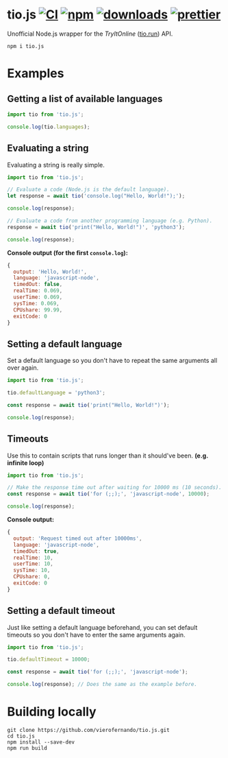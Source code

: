 # tio.js [![CI][ci-image]][ci-url] [![npm][npm-image]][npm-url] [![downloads][downloads-image]][downloads-url] [![prettier][prettier-image]][prettier-url]

[ci-image]: https://github.com/vierofernando/tio.js/actions/workflows/lint.yml/badge.svg?branch=master
[ci-url]: https://github.com/vierofernando/tio.js/actions/workflows/lint.yml
[prettier-image]: https://img.shields.io/badge/code_style-prettier-ff69b4.svg?style=flat-square
[prettier-url]: https://github.com/prettier/prettier
[npm-image]: https://img.shields.io/npm/v/tio.js.svg
[npm-url]: https://npmjs.org/package/tio.js
[downloads-image]: https://img.shields.io/npm/dm/tio.js.svg
[downloads-url]: https://npmjs.org/package/tio.js

Unofficial Node.js wrapper for the _TryItOnline_ ([tio.run](https://tio.run)) API.

```console
npm i tio.js
```

# Examples

## Getting a list of available languages

```js
import tio from 'tio.js';

console.log(tio.languages);
```

## Evaluating a string

Evaluating a string is really simple.

```js
import tio from 'tio.js';

// Evaluate a code (Node.js is the default language).
let response = await tio('console.log("Hello, World!");');

console.log(response);

// Evaluate a code from another programming language (e.g. Python).
response = await tio('print("Hello, World!")', 'python3');

console.log(response);
```

**Console output (for the first `console.log`):**

```js
{
  output: 'Hello, World!',
  language: 'javascript-node',
  timedOut: false,
  realTime: 0.069,
  userTime: 0.069,
  sysTime: 0.069,
  CPUshare: 99.99,
  exitCode: 0
}
```

## Setting a default language

Set a default language so you don't have to repeat the same arguments all over again.

```js
import tio from 'tio.js';

tio.defaultLanguage = 'python3';

const response = await tio('print("Hello, World!")');

console.log(response);
```

## Timeouts

Use this to contain scripts that runs longer than it should've been. **(e.g. infinite loop)**

```js
import tio from 'tio.js';

// Make the response time out after waiting for 10000 ms (10 seconds).
const response = await tio('for (;;);', 'javascript-node', 10000);

console.log(response);
```

**Console output:**

```js
{
  output: 'Request timed out after 10000ms',
  language: 'javascript-node',
  timedOut: true,
  realTime: 10,
  userTime: 10,
  sysTime: 10,
  CPUshare: 0,
  exitCode: 0
}
```

## Setting a default timeout

Just like setting a default language beforehand, you can set default timeouts so you don't have to enter the same arguments again.

```js
import tio from 'tio.js';

tio.defaultTimeout = 10000;

const response = await tio('for (;;);', 'javascript-node');

console.log(response); // Does the same as the example before.
```

# Building locally

```
git clone https://github.com/vierofernando/tio.js.git
cd tio.js
npm install --save-dev
npm run build
```
